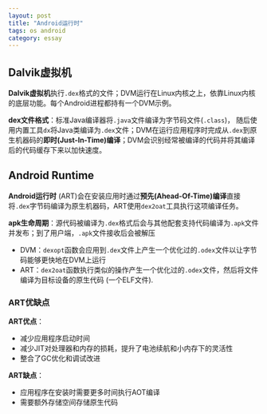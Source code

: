 ```yaml
---
layout: post
title: "Android运行时"
tags: os android
category: essay
---
```


## Dalvik虚拟机

**Dalvik虚拟机**执行`.dex`格式的文件；DVM运行在Linux内核之上，依靠Linux内核的底层功能。每个Android进程都持有一个DVM示例。

**dex文件格式**：标准Java编译器将`.java`文件编译为字节码文件(`.class`)， 随后使用内置工具`dx`将Java类编译为`.dex`文件；DVM在运行应用程序时完成从`.dex`到原生机器码的**即时(Just-In-Time)编译**；DVM会识别经常被编译的代码并将其编译后的代码缓存下来以加快速度。

## Android Runtime

**Android运行时** (ART)会在安装应用时通过**预先(Ahead-Of-Time)编译**直接将`.dex`字节码编译为原生机器码，ART使用`dex2oat`工具执行这项编译任务。

**apk生命周期**：源代码被编译为`.dex`格式后会与其他配套支持代码编译为`.apk`文件并发布；到了用户端，`.apk`文件接收后会被解压

- DVM：`dexopt`函数会应用到`.dex`文件上产生一个优化过的`.odex`文件以让字节码能够更快地在DVM上运行
- ART：`dex2oat`函数执行类似的操作产生一个优化过的`.odex`文件，然后将文件编译为目标设备的原生代码 (一个ELF文件).

### ART优缺点

**ART优点**：

- 减少应用程序启动时间
- 减少JIT对处理器和内存的损耗，提升了电池续航和小内存下的灵活性
- 整合了GC优化和调试改进

**ART缺点**：

- 应用程序在安装时需要更多时间执行AOT编译
- 需要额外存储空间存储原生代码
